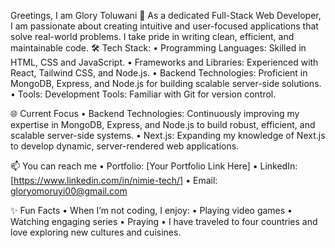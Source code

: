 Greetings, I am Glory Toluwani 👋
As a dedicated Full-Stack Web Developer, I am passionate about creating intuitive and user-focused applications that solve real-world problems. I take pride in writing clean, efficient, and maintainable code.
🛠️ Tech Stack:
• Programming Languages: Skilled in HTML, CSS and JavaScript.
• Frameworks and Libraries: Experienced with React, Tailwind CSS, and Node.js.
• Backend Technologies: Proficient in MongoDB, Express, and Node.js for building scalable server-side solutions.
• Tools: Development Tools: Familiar with Git for version control.

🌐 Current Focus
• Backend Technologies: Continuously improving my expertise in MongoDB, Express, and Node.js to build robust, efficient, and scalable server-side systems.
• Next.js: Expanding my knowledge of Next.js to develop dynamic, server-rendered web applications.

📫 You can reach me
• Portfolio: [Your Portfolio Link Here]
• LinkedIn: [https://www.linkedin.com/in/nimie-tech/]
• Email: gloryomoruyi00@gmail.com

✨ Fun Facts
• When I’m not coding, I enjoy:
  • Playing video games
  • Watching engaging series
  • Praying
• I have traveled to four countries and love exploring new cultures and cuisines.

   
  

<!---
nimietech/nimietech is a ✨ special ✨ repository because its `README.md` (this file) appears on your GitHub profile.
You can click the Preview link to take a look at your changes.
--->
